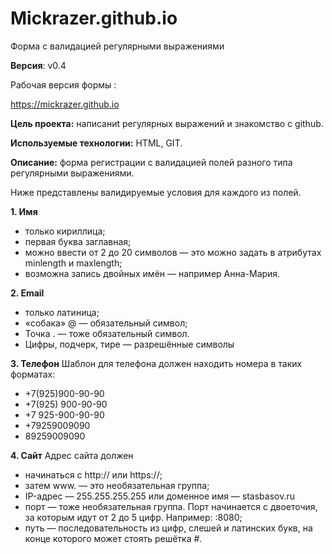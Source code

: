 # Mickrazer.github.io

Форма с валидацией регулярными выражениями 

**Версия**: v0.4 

Рабочая версия формы : 

https://mickrazer.github.io

**Цель проекта:** написаниt регулярных выражений и знакомство с github. 

**Используемые технологии:** HTML, GIT. 

**Описание:** форма регистрации с валидацией полей разного типа регулярными выражениями. 

Ниже представлены валидируемые условия для каждого из полей. 

**1. Имя** 
* только кириллица; 
* первая буква заглавная; 
* можно ввести от 2 до 20 символов — это можно задать в атрибутах minlength и maxlength; 
* возможна запись двойных имён — например Анна-Мария.

**2. Email**
* только латиница; 
* «собака» @ — обязательный символ; 
* Точка . — тоже обязательный символ. 
* Цифры, подчерк, тире — разрешённые символы 

**3. Телефон** 
Шаблон для телефона должен находить номера в таких форматах: 

* +7(925)900-90-90 
* +7(925) 900-90-90 
* +7 925-900-90-90 
* +79259009090 
* 89259009090 

**4. Сайт** 
Адрес сайта должен 

* начинаться с http:// или https://; 
* затем www. — это необязательная группа; 
* IP-адрес — 255.255.255.255 или доменное имя — stasbasov.ru
* порт — тоже необязательная группа. Порт начинается с двоеточия, за которым идут от 2 до 5 цифр. Например: :8080; 
* путь — последовательность из цифр, слешей и латинских букв, на конце которого может стоять решётка #.
